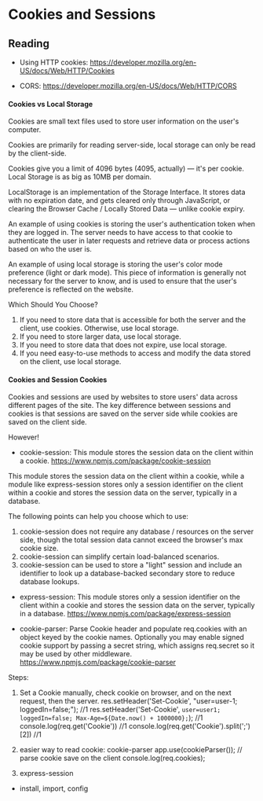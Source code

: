 # Cookies and Sessions

## Reading

- Using HTTP cookies:
https://developer.mozilla.org/en-US/docs/Web/HTTP/Cookies

- CORS:
https://developer.mozilla.org/en-US/docs/Web/HTTP/CORS


#### Cookies vs Local Storage

Cookies are small text files used to store user information on the user's computer.

Cookies are primarily for reading server-side, local storage can only be read by the client-side. 

Cookies give you a limit of 4096 bytes (4095, actually) — it's per cookie. Local Storage is as big as 10MB per domain.

LocalStorage is an implementation of the Storage Interface. It stores data with no expiration date, and gets cleared only through JavaScript, or clearing the Browser Cache / Locally Stored Data — unlike cookie expiry.

An example of using cookies is storing the user's authentication token when they are logged in. The server needs to have access to that cookie to authenticate the user in later requests and retrieve data or process actions based on who the user is.

An example of using local storage is storing the user's color mode preference (light or dark mode). This piece of information is generally not necessary for the server to know, and is used to ensure that the user's preference is reflected on the website.

Which Should You Choose?

1. If you need to store data that is accessible for both the server and the client, use cookies. Otherwise, use local storage.
2. If you need to store larger data, use local storage.
3. If you need to store data that does not expire, use local storage.
4. If you need easy-to-use methods to access and modify the data stored on the client, use local storage.

#### Cookies and Session Cookies

Cookies and sessions are used by websites to store users' data across different pages of the site. The key difference between sessions and cookies is that sessions are saved on the server side while cookies are saved on the client side. 

However!

- cookie-session: This module stores the session data on the client within a cookie. https://www.npmjs.com/package/cookie-session

This module stores the session data on the client within a cookie, while a module like express-session stores only a session identifier on the client within a cookie and stores the session data on the server, typically in a database.

The following points can help you choose which to use:

1. cookie-session does not require any database / resources on the server side, though the total session data cannot exceed the browser's max cookie size.
2. cookie-session can simplify certain load-balanced scenarios.
3. cookie-session can be used to store a "light" session and include an identifier to look up a database-backed secondary store to reduce database lookups.

- express-session: This module stores only a session identifier on the client within a cookie and stores the session data on the server, typically in a database. https://www.npmjs.com/package/express-session

- cookie-parser: Parse Cookie header and populate req.cookies with an object keyed by the cookie names. Optionally you may enable signed cookie support by passing a secret string, which assigns req.secret so it may be used by other middleware.
https://www.npmjs.com/package/cookie-parser

Steps:

1. Set a Cookie manually, check cookie on browser, and on the next request, then the server.
res.setHeader('Set-Cookie', "user=user-1; loggedIn=false;"); //1
 res.setHeader('Set-Cookie', `user=user1; loggedIn=false; Max-Age=${Date.now() + 1000000};`); //1
console.log(req.get('Cookie')) //1
console.log(req.get('Cookie').split(';')[2]) //1

2. easier way to read cookie:
cookie-parser
app.use(cookieParser()); // parse cookie save on the client
console.log(req.cookies);

3. express-session
- install, import, config
